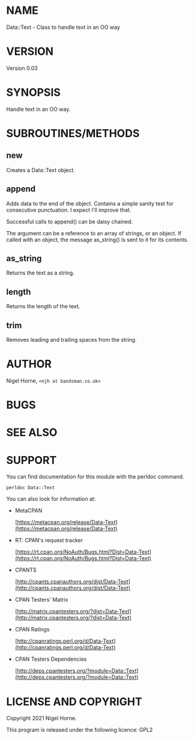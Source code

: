# NAME

Data::Text - Class to handle text in an OO way

# VERSION

Version 0.03

# SYNOPSIS

Handle text in an OO way.

# SUBROUTINES/METHODS

## new

Creates a Data::Text object.

## append

Adds data to the end of the object.
Contains a simple sanity test for consecutive punctuation.
I expect I'll improve that.

Successful calls to append() can be daisy chained.

The argument can be a reference to an array of strings, or an object.
If called with an object, the message as\_string() is sent to it for its contents.

## as\_string

Returns the text as a string.

## length

Returns the length of the text.

## trim

Removes leading and trailing spaces from the string.

# AUTHOR

Nigel Horne, `<njh at bandsman.co.uk>`

# BUGS

# SEE ALSO

# SUPPORT

You can find documentation for this module with the perldoc command.

    perldoc Data::Text

You can also look for information at:

- MetaCPAN

    [https://metacpan.org/release/Data-Text](https://metacpan.org/release/Data-Text)

- RT: CPAN's request tracker

    [https://rt.cpan.org/NoAuth/Bugs.html?Dist=Data-Text](https://rt.cpan.org/NoAuth/Bugs.html?Dist=Data-Text)

- CPANTS

    [http://cpants.cpanauthors.org/dist/Data-Text](http://cpants.cpanauthors.org/dist/Data-Text)

- CPAN Testers' Matrix

    [http://matrix.cpantesters.org/?dist=Data-Text](http://matrix.cpantesters.org/?dist=Data-Text)

- CPAN Ratings

    [http://cpanratings.perl.org/d/Data-Text](http://cpanratings.perl.org/d/Data-Text)

- CPAN Testers Dependencies

    [http://deps.cpantesters.org/?module=Data::Text](http://deps.cpantesters.org/?module=Data::Text)

# LICENSE AND COPYRIGHT

Copyright 2021 Nigel Horne.

This program is released under the following licence: GPL2
